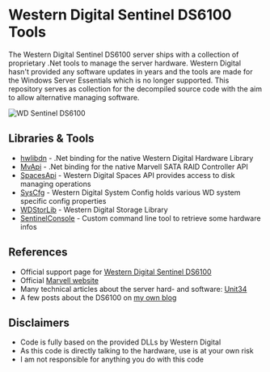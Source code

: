 # Western Digital Sentinel DS6100 Tools

The Western Digital Sentinel DS6100 server ships with a collection of proprietary .Net tools to manage the server hardware.
Western Digital hasn't provided any software updates in years and the tools are made for the Windows Server Essentials which is no longer supported.
This repository serves as collection for the decompiled source code with the aim to allow alternative managing software.

![WD Sentinel DS6100](https://i.imgur.com/VluyHV2.png)

## Libraries & Tools

- [hwlibdn](hwlibdn/) - .Net binding for the native Western Digital Hardware Library
- [MvApi](MvApi/) - .Net binding for the native Marvell SATA RAID Controller API
- [SpacesApi](SpacesApi/) - Western Digital Spaces API provides access to disk managing operations
- [SysCfg](SysCfg/) - Western Digital System Config holds various WD system specific config properties
- [WDStorLib](WDStorLib/) - Western Digital Storage Library
- [SentinelConsole](SentinelConsole/) - Custom command line tool to retrieve some hardware infos

## References

- Official support page for [Western Digital Sentinel DS6100](https://support-en.wd.com/app/products/product-detail/p/1479)
- Official [Marvell website](https://www.marvell.com/)
- Many technical articles about the server hard- and software: [Unit34](http://blog.unit34.co/)
- A few posts about the DS6100 on [my own blog](https://dev.my-gate.net/category/general/sentinel/)

## Disclaimers

- Code is fully based on the provided DLLs by Western Digital
- As this code is directly talking to the hardware, use is at your own risk
- I am not responsible for anything you do with this code